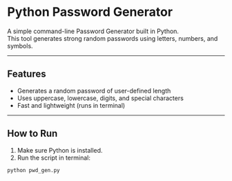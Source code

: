 # Python Password Generator

A simple command-line Password Generator built in Python.  
This tool generates strong random passwords using letters, numbers, and symbols.

---

##  Features
- Generates a random password of user-defined length  
- Uses uppercase, lowercase, digits, and special characters  
- Fast and lightweight (runs in terminal)  

---

##  How to Run

1. Make sure Python is installed.  
2. Run the script in terminal:

```bash
python pwd_gen.py
